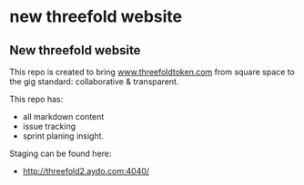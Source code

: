 # new threefold website
## New threefold website

This repo is created to bring www.threefoldtoken.com from square space to the gig standard: collaborative & transparent.

This repo has:
- all markdown content
- issue tracking
- sprint planing insight.
 

Staging can be found here:

- http://threefold2.aydo.com:4040/
